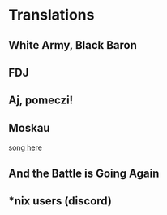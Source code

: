 Translations 
====

White Army, Black Baron
---

FDJ
---

Aj, pomeczi!
---

Moskau
---
[song here](translations/moskvo.md)

And the Battle is Going Again
---

*nix users (discord)
----
